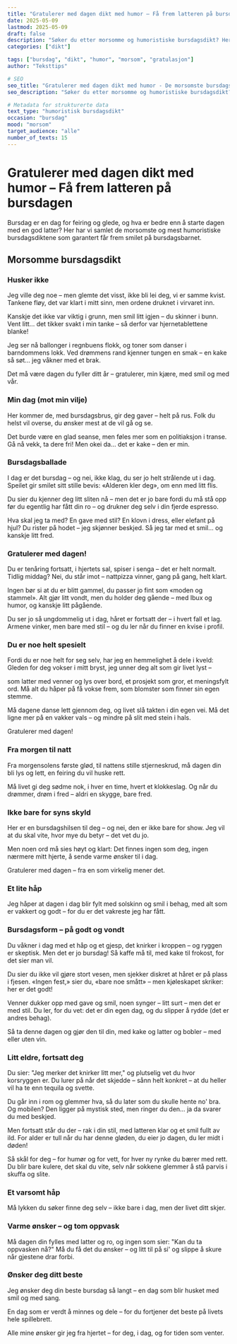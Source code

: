 ```yaml
---
title: "Gratulerer med dagen dikt med humor – Få frem latteren på bursdagen"
date: 2025-05-09
lastmod: 2025-05-09
draft: false
description: "Søker du etter morsomme og humoristiske bursdagsdikt? Her har vi samlet de beste morsomme gratulerer med dagen diktene som garantert får frem latteren på bursdagen."
categories: ["dikt"]

tags: ["bursdag", "dikt", "humor", "morsom", "gratulasjon"]
author: "Teksttips"

# SEO
seo_title: "Gratulerer med dagen dikt med humor - De morsomste bursdagsdiktene"
seo_description: "Søker du etter morsomme og humoristiske bursdagsdikt? Her finner du de beste morsomme gratulerer med dagen diktene som garantert får frem latteren på bursdagen."

# Metadata for strukturerte data
text_type: "humoristisk bursdagsdikt"
occasion: "bursdag"
mood: "morsom"
target_audience: "alle"
number_of_texts: 15
---
```


# Gratulerer med dagen dikt med humor – Få frem latteren på bursdagen

Bursdag er en dag for feiring og glede, og hva er bedre enn å starte dagen med en god latter? Her har vi samlet de morsomste og mest humoristiske bursdagsdiktene som garantert får frem smilet på bursdagsbarnet.

## Morsomme bursdagsdikt

### Husker ikke

Jeg ville deg noe – men glemte det visst,
ikke bli lei deg, vi er samme kvist.
Tankene fløy, det var klart i mitt sinn,
men ordene druknet i virvaret inn.

Kanskje det ikke var viktig i grunn,
men smil litt igjen – du skinner i bunn.
Vent litt... det tikker svakt i min tanke –
så derfor var hjernetablettene blanke!

Jeg ser nå ballonger i regnbuens flokk,
og toner som danser i barndommens lokk.
Ved drømmens rand kjenner tungen en smak –
en kake så søt… jeg våkner med et brak.

Det må være dagen du fyller ditt år –
gratulerer, min kjære, med smil og med vår.

### Min dag (mot min vilje)

Her kommer de, med bursdagsbrus,
gir deg gaver – helt på rus.
Folk du helst vil overse,
du ønsker mest at de vil gå og se.

Det burde være en glad seanse,
men føles mer som en politiaksjon i transe.
Gå nå vekk, ta dere fri!
Men okei da… det er kake – den er min.

### Bursdagsballade

I dag er det bursdag – og nei, ikke klag,
du ser jo helt strålende ut i dag.
Speilet gir smilet sitt stille bevis:
«Alderen kler deg», om enn med litt flis.

Du sier du kjenner deg litt sliten nå –
men det er jo bare fordi du må stå
opp før du egentlig har fått din ro –
og drukner deg selv i din fjerde espresso.

Hva skal jeg ta med? En gave med stil?
En klovn i dress, eller elefant på hjul?
Du rister på hodet – jeg skjønner beskjed.
Så jeg tar med et smil… og kanskje litt fred.

### Gratulerer med dagen!

Du er tenåring fortsatt, i hjertets sal,
spiser i senga – det er helt normalt.
Tidlig middag? Nei, du står imot –
nattpizza vinner, gang på gang, helt klart.

Ingen bør si at du er blitt gammel,
du passer jo fint som «moden og stammel».
Alt gjør litt vondt, men du holder deg gående –
med Ibux og humor, og kanskje litt pågående.

Du ser jo så ungdommelig ut i dag,
håret er fortsatt der – i hvert fall et lag.
Armene vinker, men bare med stil –
og du ler når du finner en kvise i profil.

### Du er noe helt spesielt

Fordi du er noe helt for seg selv,
har jeg en hemmelighet å dele i kveld:
Gleden for deg vokser i mitt bryst,
jeg unner deg alt som gir livet lyst –

som latter med venner og lys over bord,
et prosjekt som gror, et meningsfylt ord.
Må alt du håper på få vokse frem,
som blomster som finner sin egen stemme.

Må dagene danse lett gjennom deg,
og livet slå takten i din egen vei.
Må det ligne mer på en vakker vals –
og mindre på slit med stein i hals.

Gratulerer med dagen!

### Fra morgen til natt

Fra morgensolens første glød,
til nattens stille stjerneskrud,
må dagen din bli lys og lett,
en feiring du vil huske rett.

Må livet gi deg sødme nok,
i hver en time, hvert et klokkeslag.
Og når du drømmer, drøm i fred –
aldri en skygge, bare fred.

### Ikke bare for syns skyld

Her er en bursdagshilsen til deg –
og nei, den er ikke bare for show.
Jeg vil at du skal vite,
hvor mye du betyr – det vet du jo.

Men noen ord må sies høyt og klart:
Det finnes ingen som deg,
ingen nærmere mitt hjerte,
å sende varme ønsker til i dag.

Gratulerer med dagen –
fra en som virkelig mener det.

### Et lite håp

Jeg håper at dagen i dag
blir fylt med solskinn og smil i behag,
med alt som er vakkert og godt –
for du er det vakreste jeg har fått.

### Bursdagsform – på godt og vondt

Du våkner i dag med et håp og et gjesp,
det knirker i kroppen – og ryggen er skeptisk.
Men det er jo bursdag! Så kaffe må til,
med kake til frokost, for det sier man vil.

Du sier du ikke vil gjøre stort vesen,
men sjekker diskret at håret er på plass i fjesen.
«Ingen fest,» sier du, «bare noe smått» –
men kjøleskapet skriker: her er det godt!

Venner dukker opp med gave og smil,
noen synger – litt surt – men det er med stil.
Du ler, for du vet: det er din egen dag,
og du slipper å rydde (det er andres behag).

Så ta denne dagen og gjør den til din,
med kake og latter og bobler – med eller uten vin.

### Litt eldre, fortsatt deg

Du sier: "Jeg merker det knirker litt mer,"
og plutselig vet du hvor korsryggen er.
Du lurer på når det skjedde – sånn helt konkret –
at du heller vil ha te enn tequila og svette.

Du går inn i rom og glemmer hva,
så du later som du skulle hente no' bra.
Og mobilen? Den ligger på mystisk sted,
men ringer du den… ja da svarer du med beskjed.

Men fortsatt står du der – rak i din stil,
med latteren klar og et smil fullt av ild.
For alder er tull når du har denne gløden,
du eier jo dagen, du ler midt i døden!

Så skål for deg – for humør og for vett,
for hver ny rynke du bærer med rett.
Du blir bare kulere, det skal du vite,
selv når sokkene glemmer å stå parvis i skuffa og slite.

### Et varsomt håp

Må lykken du søker
finne deg selv –
ikke bare i dag,
men der livet ditt skjer.

### Varme ønsker – og tom oppvask

Må dagen din fylles med latter og ro,
og ingen som sier: "Kan du ta oppvasken nå?"
Må du få det du ønsker – og litt til på si'
og slippe å skure når gjestene drar forbi.

### Ønsker deg ditt beste

Jeg ønsker deg
din beste bursdag så langt –
en dag som blir husket med smil og med sang.

En dag som er verdt
å minnes og dele –
for du fortjener det beste på livets hele spillebrett.

Alle mine ønsker
gir jeg fra hjertet –
for deg, i dag, og for tiden som venter.

